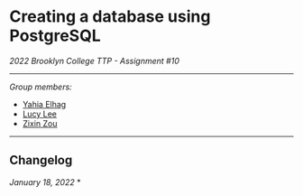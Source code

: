 # Creating a database using PostgreSQL
*2022 Brooklyn College TTP - Assignment #10*

---

*Group members:*  
* [Yahia Elhag](https://github.com/YahiaE)
* [Lucy Lee](https://github.com/lucylee-412)
* [Zixin Zou](https://github.com/zxin1007)

---

## Changelog

*January 18, 2022*
* 

